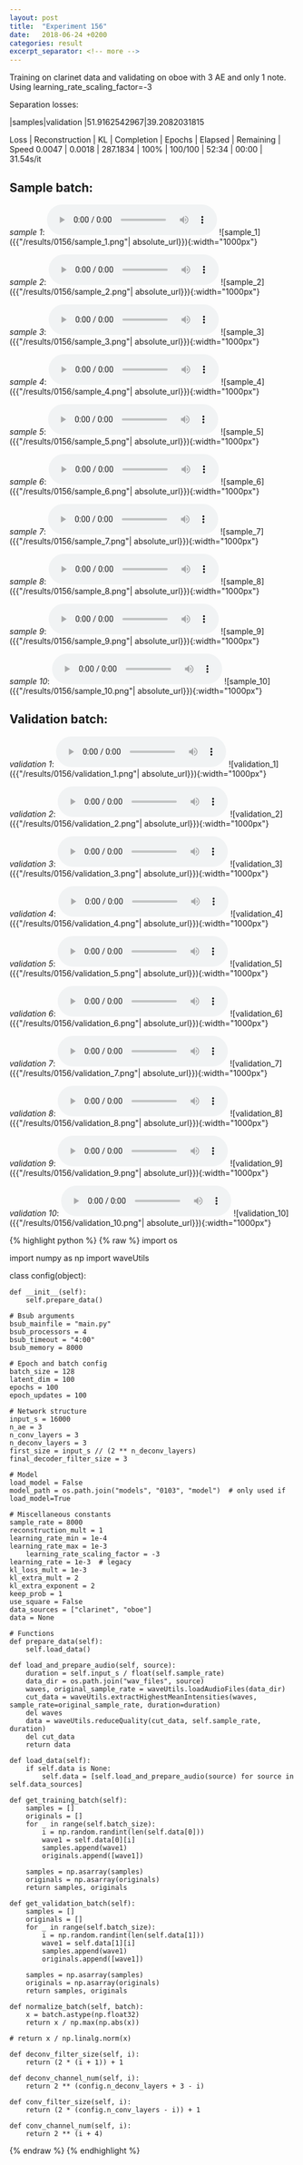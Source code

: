 ```yaml
---
layout: post
title:  "Experiment 156"
date:   2018-06-24 +0200
categories: result
excerpt_separator: <!-- more -->
---
```

Training on clarinet data and validating on oboe with 3 AE and only 1 note. Using learning_rate_scaling_factor=-3

Separation losses:

|samples|validation
|51.9162542967|39.2082031815

Loss | Reconstruction | KL | Completion | Epochs | Elapsed | Remaining | Speed
0.0047 | 0.0018 | 287.1834 | 100% | 100/100 | 52:34 | 00:00 | 31.54s/it<!-- more -->

## **Sample batch**:
_sample 1_:
<audio src="/ResultsOverview/results/0156/sample_1.wav" controls preload></audio>
![sample_1]({{"/results/0156/sample_1.png"| absolute_url}}){:width="1000px"}

_sample 2_:
<audio src="/ResultsOverview/results/0156/sample_2.wav" controls preload></audio>
![sample_2]({{"/results/0156/sample_2.png"| absolute_url}}){:width="1000px"}

_sample 3_:
<audio src="/ResultsOverview/results/0156/sample_3.wav" controls preload></audio>
![sample_3]({{"/results/0156/sample_3.png"| absolute_url}}){:width="1000px"}

_sample 4_:
<audio src="/ResultsOverview/results/0156/sample_4.wav" controls preload></audio>
![sample_4]({{"/results/0156/sample_4.png"| absolute_url}}){:width="1000px"}

_sample 5_:
<audio src="/ResultsOverview/results/0156/sample_5.wav" controls preload></audio>
![sample_5]({{"/results/0156/sample_5.png"| absolute_url}}){:width="1000px"}

_sample 6_:
<audio src="/ResultsOverview/results/0156/sample_6.wav" controls preload></audio>
![sample_6]({{"/results/0156/sample_6.png"| absolute_url}}){:width="1000px"}

_sample 7_:
<audio src="/ResultsOverview/results/0156/sample_7.wav" controls preload></audio>
![sample_7]({{"/results/0156/sample_7.png"| absolute_url}}){:width="1000px"}

_sample 8_:
<audio src="/ResultsOverview/results/0156/sample_8.wav" controls preload></audio>
![sample_8]({{"/results/0156/sample_8.png"| absolute_url}}){:width="1000px"}

_sample 9_:
<audio src="/ResultsOverview/results/0156/sample_9.wav" controls preload></audio>
![sample_9]({{"/results/0156/sample_9.png"| absolute_url}}){:width="1000px"}

_sample 10_:
<audio src="/ResultsOverview/results/0156/sample_10.wav" controls preload></audio>
![sample_10]({{"/results/0156/sample_10.png"| absolute_url}}){:width="1000px"}

## **Validation batch**:
_validation 1_:
<audio src="/ResultsOverview/results/0156/validation_1.wav" controls preload></audio>
![validation_1]({{"/results/0156/validation_1.png"| absolute_url}}){:width="1000px"}

_validation 2_:
<audio src="/ResultsOverview/results/0156/validation_2.wav" controls preload></audio>
![validation_2]({{"/results/0156/validation_2.png"| absolute_url}}){:width="1000px"}

_validation 3_:
<audio src="/ResultsOverview/results/0156/validation_3.wav" controls preload></audio>
![validation_3]({{"/results/0156/validation_3.png"| absolute_url}}){:width="1000px"}

_validation 4_:
<audio src="/ResultsOverview/results/0156/validation_4.wav" controls preload></audio>
![validation_4]({{"/results/0156/validation_4.png"| absolute_url}}){:width="1000px"}

_validation 5_:
<audio src="/ResultsOverview/results/0156/validation_5.wav" controls preload></audio>
![validation_5]({{"/results/0156/validation_5.png"| absolute_url}}){:width="1000px"}

_validation 6_:
<audio src="/ResultsOverview/results/0156/validation_6.wav" controls preload></audio>
![validation_6]({{"/results/0156/validation_6.png"| absolute_url}}){:width="1000px"}

_validation 7_:
<audio src="/ResultsOverview/results/0156/validation_7.wav" controls preload></audio>
![validation_7]({{"/results/0156/validation_7.png"| absolute_url}}){:width="1000px"}

_validation 8_:
<audio src="/ResultsOverview/results/0156/validation_8.wav" controls preload></audio>
![validation_8]({{"/results/0156/validation_8.png"| absolute_url}}){:width="1000px"}

_validation 9_:
<audio src="/ResultsOverview/results/0156/validation_9.wav" controls preload></audio>
![validation_9]({{"/results/0156/validation_9.png"| absolute_url}}){:width="1000px"}

_validation 10_:
<audio src="/ResultsOverview/results/0156/validation_10.wav" controls preload></audio>
![validation_10]({{"/results/0156/validation_10.png"| absolute_url}}){:width="1000px"}


{% highlight python %}
{% raw %}
import os

import numpy as np
import waveUtils


class config(object):

	def __init__(self):
		self.prepare_data()

	# Bsub arguments
	bsub_mainfile = "main.py"
	bsub_processors = 4
	bsub_timeout = "4:00"
	bsub_memory = 8000

	# Epoch and batch config
	batch_size = 128
	latent_dim = 100
	epochs = 100
	epoch_updates = 100

	# Network structure
	input_s = 16000
	n_ae = 3
	n_conv_layers = 3
	n_deconv_layers = 3
	first_size = input_s // (2 ** n_deconv_layers)
	final_decoder_filter_size = 3

	# Model
	load_model = False
	model_path = os.path.join("models", "0103", "model")  # only used if load_model=True

	# Miscellaneous constants
	sample_rate = 8000
	reconstruction_mult = 1
	learning_rate_min = 1e-4
	learning_rate_max = 1e-3
        learning_rate_scaling_factor = -3
	learning_rate = 1e-3  # legacy
	kl_loss_mult = 1e-3
	kl_extra_mult = 2
	kl_extra_exponent = 2
	keep_prob = 1
	use_square = False
	data_sources = ["clarinet", "oboe"]
	data = None

	# Functions
	def prepare_data(self):
		self.load_data()

	def load_and_prepare_audio(self, source):
		duration = self.input_s / float(self.sample_rate)
		data_dir = os.path.join("wav_files", source)
		waves, original_sample_rate = waveUtils.loadAudioFiles(data_dir)
		cut_data = waveUtils.extractHighestMeanIntensities(waves, sample_rate=original_sample_rate, duration=duration)
		del waves
		data = waveUtils.reduceQuality(cut_data, self.sample_rate, duration)
		del cut_data
		return data

	def load_data(self):
		if self.data is None:
			self.data = [self.load_and_prepare_audio(source) for source in self.data_sources]

	def get_training_batch(self):
		samples = []
		originals = []
		for _ in range(self.batch_size):
			i = np.random.randint(len(self.data[0]))
			wave1 = self.data[0][i]
			samples.append(wave1)
			originals.append([wave1])

		samples = np.asarray(samples)
		originals = np.asarray(originals)
		return samples, originals

	def get_validation_batch(self):
		samples = []
		originals = []
		for _ in range(self.batch_size):
			i = np.random.randint(len(self.data[1]))
			wave1 = self.data[1][i]
			samples.append(wave1)
			originals.append([wave1])

		samples = np.asarray(samples)
		originals = np.asarray(originals)
		return samples, originals

	def normalize_batch(self, batch):
		x = batch.astype(np.float32)
		return x / np.max(np.abs(x))

	# return x / np.linalg.norm(x)

	def deconv_filter_size(self, i):
		return (2 * (i + 1)) + 1

	def deconv_channel_num(self, i):
		return 2 ** (config.n_deconv_layers + 3 - i)

	def conv_filter_size(self, i):
		return (2 * (config.n_conv_layers - i)) + 1

	def conv_channel_num(self, i):
		return 2 ** (i + 4)

{% endraw %}
{% endhighlight %}
